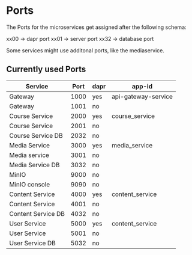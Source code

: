 # Ports
The Ports for the microservices get assigned after the following schema:

xx00 -> dapr port
xx01 -> server port
xx32 -> database port

Some services might use additonal ports, like the mediaservice.

## Currently used Ports

<table>
<thead>
<tr>
<th>Service</th>
<th>Port</th>
<th>dapr</th>
<th>app-id </th>
</tr>
</thead>
<tbody>
<tr>
<td>Gateway</td>
<td>1000</td>
<td>yes</td>
<td>api-gateway-service</td>
</tr>
<tr>
<td>Gateway</td>
<td>1001</td>
<td>no</td>
</tr>
<tr>
<td>Course Service  </td>
<td>2000</td>
<td>yes</td>
<td>course_service</td>
</tr>
<tr>
<td>Course Service </td>
<td>2001</td>
<td>no</td>
</tr>
<tr>
<td>Course Service DB </td>
<td>2032</td>
<td>no</td>
</tr>
<tr>
<td>Media Service</td>
<td>3000</td>
<td>yes</td>
<td>media_service</td>
</tr>
<tr>
<td>Media service</td>
<td>3001</td>
<td>no</td>
</tr>
<tr>
<td>Media Service DB</td>
<td>3032</td>
<td>no</td>
</tr>
<tr>
<td>MinIO</td>
<td>9000</td>
<td>no</td>
</tr>
<tr>
<td>MinIO console </td>
<td>9090</td>
<td>no</td>
</tr>
<tr>
<td>Content Service</td>
<td>4000</td>
<td>yes</td>
<td>content_service</td>
</tr>
<tr>
<td>Content Service</td>
<td>4001</td>
<td>no</td>
</tr>
<tr>
<td>Content Service DB</td>
<td>4032</td>
<td>no</td>
</tr>
<tr>
<td>User Service </td>
<td>5000</td>
<td>yes</td>
<td>content_service</td>
</tr>
<tr>
<td>User Service </td>
<td>5001</td>
<td>no</td>
</tr>
<tr>
<td>User Service DB </td>
<td>5032</td>
<td>no</td>
<td></td>
</tr>
</tbody>
</table>